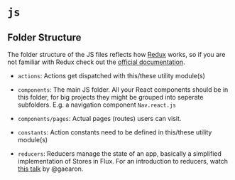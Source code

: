 # `js`

## Folder Structure

The folder structure of the JS files reflects how [Redux](https://github.com/gaearon/redux) works, so if you are not familiar with Redux check out the [official documentation](https://gaearon.github.io/redux/).

* `actions`: Actions get dispatched with this/these utility module(s)

* `components`: The main JS folder. All your React components should be in this folder, for big projects they might be grouped into seperate subfolders. E.g. a navigation component `Nav.react.js`

* `components/pages`: Actual pages (routes) users can visit.

* `constants`: Action constants need to be defined in this/these utility module(s)

* `reducers`: Reducers manage the state of an app, basically a simplified implementation of Stores in Flux. For an introduction to reducers, watch [this talk](https://www.youtube.com/watch?v=xsSnOQynTHs) by @gaearon.
